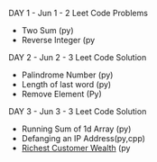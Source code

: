 
DAY 1 - Jun 1 - 2 Leet Code Problems
- Two Sum (py)
- Reverse Integer (py

DAY 2 - Jun 2 - 3 Leet Code Solution
- Palindrome Number (py)
- Length of last word (py)
- Remove Element (Py)

DAY 3 - Jun 3 - 3 Leet Code Solution
- Running Sum of 1d Array (py)
- Defanging an IP Address(py,cpp)
- [Richest Customer Wealth](https://leetcode.com/problems/richest-customer-wealth/) (py

